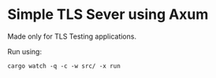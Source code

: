 # Simple TLS Sever using Axum 

Made only for TLS Testing applications.

Run using: 
```
cargo watch -q -c -w src/ -x run
```